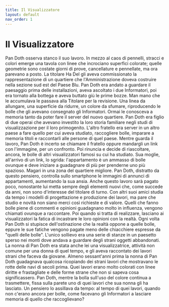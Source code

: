 ```yaml
---
title: Il Visualizzatore
layout: default
nav_order: 1
---
```


# Il Visualizzatore
Pan Doth osserva stanco il suo lavoro. In mezzo al caos di pennelli, stracci e colori emerge una tavola con linee che incrociano superfici colorate; quelle geometrie sono costate giorni di prove, cancellature e pennellate, ma ora parevano a posto. La titolare Ha Del gli aveva commissionato la rappresentazione di un quartiere che l'Amministrazione doveva costruire nella sezione sud est del Paese Blu. Pan Doth era andato a guardare il paesaggio prima delle installazioni, aveva ascoltato i due Informatori, poi era tornato alla bottega e aveva buttato giù le prime bozze. Man mano che le accumulava le passava alla Titolare per la revisione. Una linea da allungare, una superficie da ridurre, un colore da sfumare, riproducendo le bolle che gli avevano consegnato gli Informatori. Ormai le conosceva a memoria tanto da poter fare il server del nuovo quartiere. Pan Doth era figlio di due operai che avevano investito la loro storia familiare negli studi di visualizzazione per il loro primogenito. L'altro fratello era server in un altro paese a fare quello per cui aveva studiato, raccogliere bolle, imparare a memoria titoli e raccontarli alle persone di quel paese.
Mentre guarda il lavoro, Pan Doth è incerto se chiamare il fratello oppure mandargli un link con l'immagine, per un confronto. Poi rinuncia e decide di riascoltare, ancora, le bolle di altri visualizzatori famosi su cui ha studiato. Sua moglie, all'arrivo di un link, lo sgrida: l'appartamento è un ammasso di bolle ovunque e deve iniziare a guadagnare di più per prenderne uno più spazioso. Magari in una zona del quartiere migliore. Pan Doth, distratto da questo pensiero, controlla sullo smartphone le immagini di annunci di appartamenti, aumentando la sua ansia. Anche questo lavoro sarà pagato poco, nonostante lui metta sempre degli elementi nuovi che, come succede da anni, non sono d'interesse del titolare di turno. Con altri suoi amici studia da tempo i modelli di progettazione e produzione dei lavori, ma pare che studio e novità non siano merci così richieste e di valore. Quelli che fanno bolle piene di commenti e opinioni guadagnano molto in influenza, vengono chiamati ovunque a raccontare. Poi quando si tratta di realizzare, lasciano ai visualizzatori la fatica di incastrare le loro opinioni con la realtà. Ogni volta Pan Doth si stupisce dell'ostinazione che la realtà oppone a quelle bolle, eppure le sue fatiche vengono pagate meno delle chiacchiere espresse da "quelli delle bolle".
L'unico sollievo era una serie di stanze in un paesetto sperso nei monti dove andava a guardare degli strani oggetti abbandonati. La nonna di Pan Doth era stata anche lei una visualizzatrice, attività non comune per una donna di quel tempo, e gli aveva raccontato dei lavori strani che faceva da giovane. Almeno sessant'anni prima la nonna di Pan Doth guadagnava qualcosa ricopiando dei strani lavori che mostravano le rotte delle navi di secoli prima. Quei lavori erano molto colorati con linee diritte e frastagliate e delle forme strane che non si sapeva cosa significassero. Pan Doth, mentre la bolla sull'uso del colore continua a trasmettere, fissa sulla parete uno di quei lavori che sua nonna gli ha lasciato. Un pensiero lo assillava da tempo: al tempo di quei lavori, quando non c'erano ancora per bolle, come facevano gli Informatori a lasciare memoria di quello che raccoglievano?
